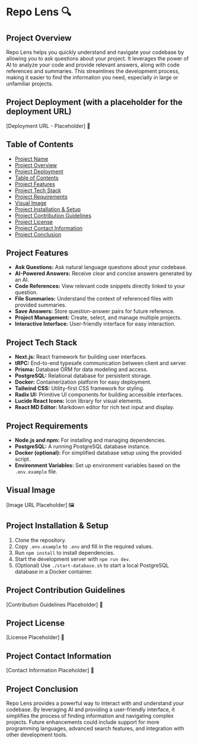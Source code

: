 # Repo Lens 🔍

## Project Overview

Repo Lens helps you quickly understand and navigate your codebase by allowing you to ask questions about your project. It leverages the power of AI to analyze your code and provide relevant answers, along with code references and summaries. This streamlines the development process, making it easier to find the information you need, especially in large or unfamiliar projects.

## Project Deployment (with a placeholder for the deployment URL)

[Deployment URL - Placeholder] 🚀

## Table of Contents

- [Project Name](#project-name)
- [Project Overview](#project-overview)
- [Project Deployment](#project-deployment-with-a-placeholder-for-the-deployment-url)
- [Table of Contents](#table-of-contents)
- [Project Features](#project-features)
- [Project Tech Stack](#project-tech-stack)
- [Project Requirements](#project-requirements)
- [Visual Image](#visual-image)
- [Project Installation & Setup](#project-installation--setup)
- [Project Contribution Guidelines](#project-contribution-guidelines)
- [Project License](#project-license)
- [Project Contact Information](#project-contact-information)
- [Project Conclusion](#project-conclusion)


## Project Features

- **Ask Questions:**  Ask natural language questions about your codebase.
- **AI-Powered Answers:** Receive clear and concise answers generated by an AI.
- **Code References:**  View relevant code snippets directly linked to your question.
- **File Summaries:** Understand the context of referenced files with provided summaries.
- **Save Answers:** Store question-answer pairs for future reference.
- **Project Management:** Create, select, and manage multiple projects.
- **Interactive Interface:** User-friendly interface for easy interaction.


## Project Tech Stack

- **Next.js:** React framework for building user interfaces.
- **tRPC:**  End-to-end typesafe communication between client and server.
- **Prisma:**  Database ORM for data modeling and access.
- **PostgreSQL:** Relational database for persistent storage.
- **Docker:** Containerization platform for easy deployment.
- **Tailwind CSS:** Utility-first CSS framework for styling.
- **Radix UI:**  Primitive UI components for building accessible interfaces.
- **Lucide React Icons:**  Icon library for visual elements.
- **React MD Editor:** Markdown editor for rich text input and display.


## Project Requirements

- **Node.js and npm:**  For installing and managing dependencies.
- **PostgreSQL:** A running PostgreSQL database instance.
- **Docker (optional):** For simplified database setup using the provided script.
- **Environment Variables:**  Set up environment variables based on the `.env.example` file.


## Visual Image

[Image URL Placeholder] 🖼️

## Project Installation & Setup

1. Clone the repository.
2. Copy `.env.example` to `.env` and fill in the required values.
3. Run `npm install` to install dependencies.
4. Start the development server with `npm run dev`.
5. (Optional) Use `./start-database.sh` to start a local PostgreSQL database in a Docker container.


## Project Contribution Guidelines

[Contribution Guidelines Placeholder] 🤝

## Project License

[License Placeholder] 📜

## Project Contact Information

[Contact Information Placeholder] 📧

## Project Conclusion

Repo Lens provides a powerful way to interact with and understand your codebase. By leveraging AI and providing a user-friendly interface, it simplifies the process of finding information and navigating complex projects. Future enhancements could include support for more programming languages, advanced search features, and integration with other development tools.
